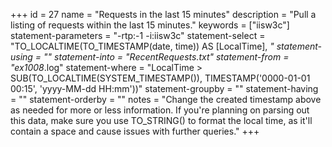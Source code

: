 +++
id = 27
name = "Requests in the last 15 minutes"
description = "Pull a listing of requests within the last 15 minutes."
keywords = ["iisw3c"]
statement-parameters = "-rtp:-1 -i:iisw3c"
statement-select = "TO_LOCALTIME(TO_TIMESTAMP(date, time)) AS [LocalTime], *"
statement-using = ""
statement-into = "RecentRequests.txt"
statement-from = "ex1008*.log"
statement-where = "LocalTime > SUB(TO_LOCALTIME(SYSTEM_TIMESTAMP()), TIMESTAMP('0000-01-01 00:15', 'yyyy-MM-dd HH:mm'))"
statement-groupby = ""
statement-having = ""
statement-orderby = ""
notes = "Change the created timestamp above as needed for more or less information. If you're planning on parsing out this data, make sure you use TO_STRING() to format the local time, as it'll contain a space and cause issues with further queries."
+++

